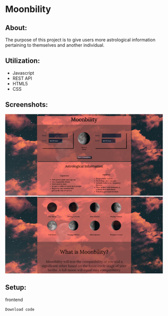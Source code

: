 # Moonbility

## About:
The purpose of this project is to give users more astrological information pertaining to themselves and another individual.

## Utilization:
* Javascript
* REST API
* HTML5
* CSS

## Screenshots:
![moon main page](/img/Moon-main.png)
![moon phases](/img/moon-moons.png)

## Setup:
frontend
```
Download code
```
